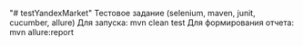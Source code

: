 "# testYandexMarket" 
Тестовое задание (selenium, maven, junit, cucumber, allure)
Для запуска: mvn clean test
Для формирования отчета: mvn allure:report

